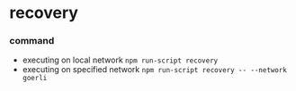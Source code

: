 # recovery
### command
- executing on local network
    `npm run-script recovery`
- executing on specified network
    `npm run-script recovery -- --network goerli`
